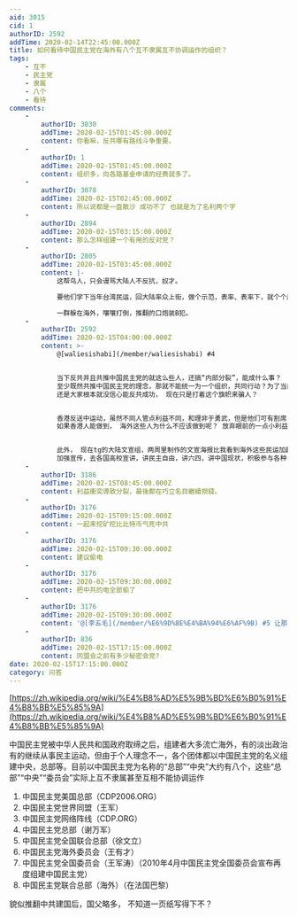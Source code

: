 ```yaml
---
aid: 3015
cid: 1
authorID: 2592
addTime: 2020-02-14T22:45:00.000Z
title: 如何看待中国民主党在海外有八个互不隶属互不协调运作的组织？
tags:
    - 互不
    - 民主党
    - 隶属
    - 八个
    - 看待
comments:
    -
        authorID: 3030
        addTime: 2020-02-15T01:45:00.000Z
        content: 你看嘛，反共哪有路线斗争重要。
    -
        authorID: 1
        addTime: 2020-02-15T01:45:00.000Z
        content: 组织多，向各路基金申请的经费就多了。
    -
        authorID: 3078
        addTime: 2020-02-15T02:45:00.000Z
        content: 所以说都是一盘散沙 成功不了 也就是为了名利两个字
    -
        authorID: 2894
        addTime: 2020-02-15T03:15:00.000Z
        content: 那么怎样组建一个有用的反对党？
    -
        authorID: 2805
        addTime: 2020-02-15T03:45:00.000Z
        content: |-
            这帮鸟人，只会谩骂大陆人不反抗，奴才。

            要他们学下当年台湾民运，回大陆率众上街，做个示范，表率、表率下，就个个尿泡，怂货，孙子了。

            一群躲在海外，嚷嚷打倒，推翻的口炮装B犯。
    -
        authorID: 2592
        addTime: 2020-02-15T04:00:00.000Z
        content: >-
            @[waliesishabi](/member/waliesishabi) #4


            当下反共并且共推中国民主党的就这么些人，还搞“内部分裂”，能成什么事？
            至少既然共推中国民主党的理念，那就不能统一为一个组织，共同行动？为了当前的一点点利益就搞分化？ 如果真能反共建国，难道不是更大的利益？
            还是大家根本就没信心能反共成功， 现在只是打着这个旗帜来骗人？


            香港反送中运动，虽然不同人管点利益不同，和理非于勇武，但是他们可有割席？ 为什么不割席？ 因为敌人太强大，唯有团结才有希望。
            如果香港人能做到， 海外这些人为什么不应该做到呢？ 放弃眼前的一点小利益，坚定信心，团结一致，才会有那么点希望。


            此外， 现在tg的大陆文宣组，两周里制作的文宣海报比我看到海外这些民运加起来的还多， 这难道不说明问题嘛？
            加强宣传，去各国高校宣讲，讲民主自由，讲六四，讲中国现状，积极参与各种自发的华人政治活动，如纪念李文亮医生
    -
        authorID: 3186
        addTime: 2020-02-15T08:45:00.000Z
        content: 利益衝突導致分裂，最後都在巧立名目繼續撈錢。
    -
        authorID: 3176
        addTime: 2020-02-15T09:15:00.000Z
        content: 一起来挖矿挖比比特币气死中共
    -
        authorID: 3176
        addTime: 2020-02-15T09:30:00.000Z
        content: 建议偷电
    -
        authorID: 3176
        addTime: 2020-02-15T09:30:00.000Z
        content: 把中共的电全部偷了
    -
        authorID: 3176
        addTime: 2020-02-15T09:30:00.000Z
        content: '@[李五毛](/member/%E6%9D%8E%E4%BA%94%E6%AF%9B) #5 让那群装b犯打开电脑挖掘'
    -
        authorID: 836
        addTime: 2020-02-15T17:15:00.000Z
        content: 同盟会之前有多少秘密会党?
date: 2020-02-15T17:15:00.000Z
category: 问答
---
```


[https://zh.wikipedia.org/wiki/%E4%B8%AD%E5%9B%BD%E6%B0%91%E4%B8%BB%E5%85%9A](https://zh.wikipedia.org/wiki/%E4%B8%AD%E5%9B%BD%E6%B0%91%E4%B8%BB%E5%85%9A)

中国民主党被中华人民共和国政府取缔之后，组建者大多流亡海外，有的淡出政治有的继续从事民主运动，但由于个人理念不一，各个团体都以中国民主党的名义组建中央，总部等。目前以中国民主党为名称的“总部”“中央”大约有八个，这些“总部”“中央”“委员会”实际上互不隶属甚至互相不能协调运作

1.  中国民主党美国总部（CDP2006.ORG）
2.  中国民主党世界同盟（王军）
3.  中国民主党网络阵线（CDP.ORG）
4.  中国民主党总部（谢万军）
5.  中国民主党全国联合总部（徐文立）
6.  中国民主党海外委员会（王有才）
7.  中国民主党全国委员会（王军涛）（2010年4月中国民主党全国委员会宣布再度组建中国民主党）
8.  中国民主党联合总部（海外）（在法国巴黎）

貌似推翻中共建国后，国父略多， 不知道一页纸写得下不？
